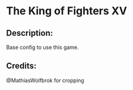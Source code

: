 # The King of Fighters XV

## Description: 

Base config to use this game.

## Credits: 

@MathiasWolfbrok for cropping

